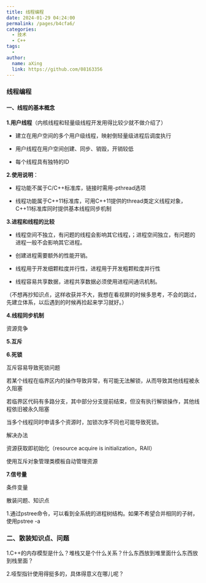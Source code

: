 ```yaml
---
title: 线程编程
date: 2024-01-29 04:24:00
permalink: /pages/b4cfa6/
categories:
  - 技术
  - C++
tags:
  - 
author: 
  name: aXing
  link: https://github.com/08163356
---
```


### 线程编程

#### 一、线程的基本概念

**1.用户线程**（内核线程和轻量级线程开发用得比较少就不做介绍了）

- 建立在用户空间的多个用户级线程，映射倒轻量级进程后调度执行

- 用户线程在用户空间创建、同步、销毁，开销较低

- 每个线程具有独特的ID


**2.使用说明**：

- 程功能不属于C/C++标准库，链接时需用-pthread选项
<!-- more -->

-  线程功能属于C++11标准库，可用C++11提供的thread类定义线程对象，C++11标准库同时提供基本线程同步机制


**3.进程和线程的比较**

- 线程空间不独立，有问题的线程会影响其它线程，；进程空间独立，有问题的进程一般不会影响其它进程。

- 创建进程需要额外的性能开销。

- 线程用于开发细颗粒度并行性，进程用于开发粗颗粒度并行性

- 线程容易共享数据，进程共享数据必须使用进程间通讯机制。


（不想再抄知识点，这样收获并不大，我想在看视屏的时候多思考，不会的跳过，先建立体系，以后遇到的时候再捡起来学习就好。）

**4.线程同步机制**

资源竞争

**5.互斥**



**6.死锁**

互斥容易导致死锁问题

若某个线程在临界区内的操作导致异常，有可能无法解锁，从而导致其他线程被永久阻塞

若临界区代码有多路分支，其中部分分支提前结束，但没有执行解锁操作，其他线程依旧被永久阻塞

当多个线程同时申请多个资源时，加锁次序不同也可能导致死锁。

解决办法

资源获取即初始化（resource acquire is initialization，RAII）

使用互斥对象管理类模板自动管理资源  

**7.信号量**

条件变量

散装问题、知识点

1.通过pstree命令，可以看到全系统的进程树结构。如果不希望合并相同的子树，使用pstree -a

### 二、散装知识点、问题

1.C++的内存模型是什么？堆栈又是个什么关系？什么东西放到堆里面什么东西放到栈里面？

2.哑型指针使用得挺多的，具体得意义在哪儿呢？

